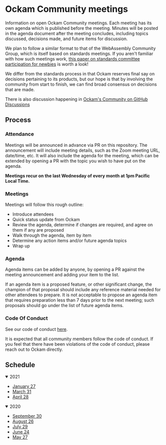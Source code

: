 # Ockam Community meetings

Information on open Ockam Community meetings. Each meeting has its own agenda which
is published before the meeting. Minutes will be posted in the agenda document after
the meeting concludes, including topics discussed, decisions made, and future items
for discussion.

We plan to follow a similar format to that of the WebAssembly Community Group, which is
itself based on standards meetings. If you aren't familiar with how such meetings work,
[this paper on standards committee participation for newbies](http://wirfs-brock.com/allen/files/papers/standpats-asianplop2016.pdf)
is worth a look!

We differ from the standards process in that Ockam reserves final say on decisions pertaining
to its products, but our hope is that by involving the community from start to finish, we can
find broad consensus on decisions that are made.

There is also discussion happening in [Ockam's Community on GitHub Discussions](https://github.com/ockam-network/ockam/discussions)

## Process

### Attendance

Meetings will be announced in advance via PR on this repository. The announcement will include
meeting details, such as the Zoom meeting URL, date/time, etc. It will also include the agenda
for the meeting, which can be extended by opening a PR with the topic you wish to have put on
the agenda.

**Meetings recur on the last Wednesday of every month at 1pm Pacific Local Time.**

### Meetings

Meetings will follow this rough outline:

- Introduce attendees
- Quick status update from Ockam
- Review the agenda, determine if changes are required, and agree on them if any are proposed
- Walk through the agenda, item by item
- Determine any action items and/or future agenda topics
- Wrap up

### Agenda

Agenda items can be added by anyone, by opening a PR against the meeting announcement and
adding your item to the list.

If an agenda item is a proposed feature, or other significant change, the champion of that
proposal should include any reference material needed for other attendees to prepare. It is
not acceptable to propose an agenda item that requires preparation less than 7 days prior to
the next meeting; such proposals should go under the list of future agenda items.

### Code Of Conduct

See our code of conduct [here](https://www.ockam.io/learn/guides/team/conduct/).

It is expected that all community members follow the code of conduct. If you feel that there
have been violations of the code of conduct, please reach out to Ockam directly.

## Schedule

<details open>
<summary>2021</summary>

  * [January 27](2021/01-27.md)
  * [March 31](2021/03-31.md)
  * [April 28](2021/04-28.md)

<details open>
<summary>2020</summary>

  * [September 30](2020/09-30.md)
  * [August 26](2020/08-26.md)
  * [July 29](2020/07-29.md)
  * [June 24](2020/06-24.md)
  * [May 27](2020/05-27.md)

</details>
